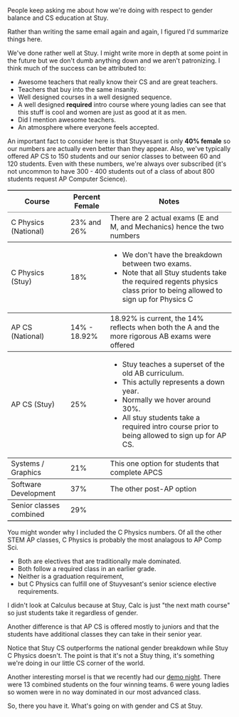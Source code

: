 <!--
.. title: Gender stats
.. slug: 2013-07-05-gender-stats.md
.. date: 2013-07-05
.. type: text
-->


People keep asking me about how we're doing with respect to gender
balance and CS education at Stuy. 

Rather than writing the same email again and again, I figured I'd summarize things here.

We've done rather well at Stuy. I might write more in depth at some
point in the future but we don't dumb anything down and we aren't
patronizing. I think much of the success can be attributed to:

 * Awesome teachers that really know their CS and are great teachers.
 * Teachers that buy into the same insanity.
 * Well designed courses in a well designed sequence.
 * A well designed __required__ intro course where young ladies can see that this stuff is cool and women are just as good at it as men.
 * Did I mention awesome teachers.
 * An atmosphere where everyone feels accepted.

An important fact to consider here is that Stuyvesant is only __40%
female__ so our numbers are actually even better than they
appear. Also, we've typically offered AP CS to 150 students and our
senior classes to between 60 and 120 students. Even with these
numbers, we're always over subscribed (it's not uncommon to have 300 - 400 students out of a class of about 800 students request AP Computer Science).




<table border="2" cellspacing="0" cellpadding="6" rules="groups" frame="hsides">
<thead>
<tr>
<th>Course</th>
<th>Percent Female</th>
<th>Notes</th>
</tr>
</thead>

<tbody>
<tr>
<td class="left">C Physics (National)</td>
<td class="right"> 23% and 26% </td>
<td class="left">There are 2 actual exams (E and M, and Mechanics) hence the two numbers</td>
</tr>
</tbody>

<tbody>
<tr>
<td class="left">C Physics (Stuy)</td>
<td class="right">18%</td>
<td class="left"><ul><li>We don't have the breakdown between two exams.</li>
<li> Note that all Stuy students take the required regents physics class prior to being allowed to sign up for Physics C</li></ul></td>
</tr>
</tbody>


<tbody>
<tr>
<td class="left">AP CS (National)</td>
<td class="right">14% - 18.92%</td>
<td class="left">18.92% is current, the 14% reflects when both the A and the more rigorous AB exams were offered</td>
</tr>
</tbody>

<tbody>
<tr>
<td class="left">AP CS (Stuy)</td>
<td class="right">25%</td>
<td class="left"><ul>
<li>Stuy teaches a superset of the old AB curriculum.</li>
<li> This actully
represents a down year.</li>
<li> Normally we
hover around 30%.</li>
<li>All stuy students take a required intro course prior to being allowed to sign up for AP CS.
</li>
</ul></td>
</tr>
</tbody>

<tbody>
<tr>
<td class="left">Systems / Graphics</td>
<td class="right">21%</td>
<td class="left">This one option for students that complete APCS</td>
</tr>
</tbody>

<tbody>
<tr>
<td class="left">Software Development</td>
<td class="right">37%</td>
<td class="left">The other post-AP option</td>
</tr>
</tbody>
<tbody>
<tr>
<td class="left">Senior classes combined</td>
<td class="right">29%</td>
<td class="left">&#xa0;</td>
</tr>
</tbody>
</table>

You might wonder why I included the C Physics numbers. Of all the
other STEM AP classes, C Physics is probably the most analagous to AP
Comp Sci. 

 * Both are electives that are traditionally male dominated. 
 * Both follow a required class in an earlier grade. 
 * Neither is a graduation requirement,
 * but C Physics can fulfill one of Stuyvesant's senior science elective requirements.

 I didn't look at Calculus because at
Stuy, Calc is just "the next math course" so just students take it
regardless of gender.

Another difference is that AP CS is offered mostly to juniors and that
the students have additional classes they can take in their senior
year.

Notice that Stuy CS outperforms the national gender breakdown while
Stuy C Physics doesn't. The point is that it's not a Stuy thing, it's
something we're doing in our little CS corner of the world.

Another interesting morsel is that we recently had our [demo night](http://cestlaz.github.io/2013/06/27/Demo_Night.html#.UdXzVaBtw7w). There
were 13 combined students on the four winning teams. 6 were young
ladies so women were in no way dominated in our most advanced class.


So, there you have it. What's going on with gender and CS at Stuy.

